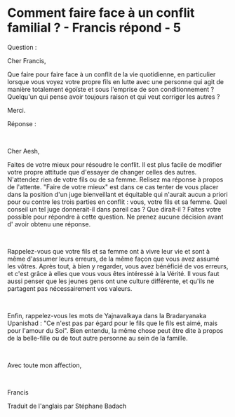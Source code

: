 # Comment faire face à un conflit familial ? - Francis répond - 5

Question :

Cher Francis,

Que faire pour faire face &agrave; un conflit de la vie quotidienne, en particulier lorsque vous voyez votre propre fils en lutte avec une personne qui agit de mani&egrave;re totalement &eacute;go&iuml;ste et sous l'emprise de son conditionnement ? Quelqu'un qui pense avoir toujours raison et qui veut corriger les autres ?

Merci.

R&eacute;ponse :  

&nbsp;  

Cher Aesh,

Faites de votre mieux pour r&eacute;soudre le conflit. Il est plus facile de modifier votre propre attitude que d'essayer de changer celles des autres. N'attendez rien de votre fils ou de sa femme. Relisez ma r&eacute;ponse &agrave; propos de l'attente. &quot;Faire de votre mieux&quot; est dans ce cas tenter de vous placer dans la position d'un juge bienveillant et &eacute;quitable qui n'aurait aucun a priori pour ou contre les trois parties en conflit : vous, votre fils et sa femme. Quel conseil un tel juge donnerait-il dans pareil cas ? Que dirait-il ? Faites votre possible pour r&eacute;pondre &agrave; cette question. Ne prenez aucune d&eacute;cision avant d' avoir obtenu une r&eacute;ponse.  

&nbsp;  

Rappelez-vous que votre fils et sa femme ont &agrave; vivre leur vie et sont &agrave; m&ecirc;me d'assumer leurs erreurs, de la m&ecirc;me fa&ccedil;on que vous avez assum&eacute; les v&ocirc;tres. Apr&egrave;s tout, &agrave; bien y regarder, vous avez b&eacute;n&eacute;fici&eacute; de vos erreurs, et c'est gr&acirc;ce &agrave; elles que vous vous &ecirc;tes int&eacute;ress&eacute; &agrave; la V&eacute;rit&eacute;. Il vous faut aussi penser que les jeunes gens ont une culture diff&eacute;rente, et qu'ils ne partagent pas n&eacute;cessairement vos valeurs.  

&nbsp;  

Enfin, rappelez-vous les mots de Yajnavalkaya dans la Bradaryanaka Upanishad : &quot;Ce n'est pas par &eacute;gard pour le fils que le fils est aim&eacute;, mais pour l'amour du Soi&quot;. Bien entendu, la m&ecirc;me chose peut &ecirc;tre dite &agrave; propos de la belle-fille ou de tout autre personne au sein de la famille.  

&nbsp;  

Avec toute mon affection,  

&nbsp;  

Francis

Traduit de l'anglais par St&eacute;phane Badach

